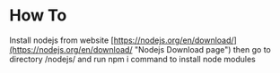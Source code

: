# How To
Install nodejs from website [https://nodejs.org/en/download/](https://nodejs.org/en/download/ "Nodejs Download page")
then go to directory <cloned repo dir>/nodejs/ and run npm i command to install node modules
